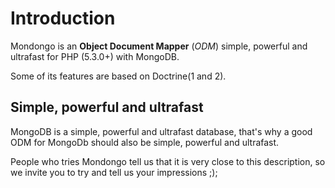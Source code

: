 Introduction
============

Mondongo is an **Object Document Mapper** (*ODM*) simple, powerful and ultrafast for PHP (5.3.0+) with MongoDB.

Some of its features are based on Doctrine(1 and 2).

Simple, powerful and ultrafast
-------------------------------

MongoDB is a simple, powerful and ultrafast database, that's why a good ODM for MongoDb should also be simple, powerful and ultrafast.

People who tries Mondongo tell us that it is very close to this description, so we invite you to try and tell us your impressions ;);